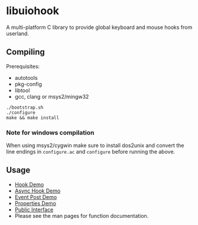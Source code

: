 libuiohook
==========

A multi-platform C library to provide global keyboard and mouse hooks from userland.

## Compiling
Prerequisites: 
 * autotools
 * pkg-config 
 * libtool 
 * gcc, clang or msys2/mingw32
```
./bootstrap.sh
./configure
make && make install
```
### Note for windows compilation
When using msys2/cygwin make sure to install dos2unix and convert the line endings in ```configure.ac``` and ```configure```
before running the above.

## Usage
* [Hook Demo](https://github.com/kwhat/libuiohook/blob/master/src/demo_hook.c)
* [Async Hook Demo](https://github.com/kwhat/libuiohook/blob/master/src/demo_hook_async.c)
* [Event Post Demo](https://github.com/kwhat/libuiohook/blob/master/src/demo_post.c)
* [Properties Demo](https://github.com/kwhat/libuiohook/blob/master/src/demo_properties.c)
* [Public Interface](https://github.com/kwhat/libuiohook/blob/master/include/uiohook.h)
* Please see the man pages for function documentation.

